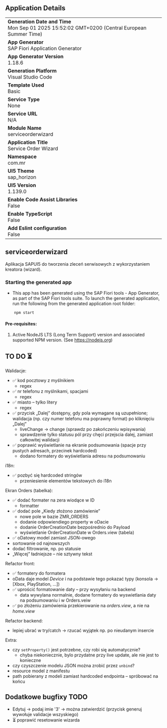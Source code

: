 ## Application Details
|               |
| ------------- |
|**Generation Date and Time**<br>Mon Sep 01 2025 15:52:02 GMT+0200 (Central European Summer Time)|
|**App Generator**<br>SAP Fiori Application Generator|
|**App Generator Version**<br>1.18.6|
|**Generation Platform**<br>Visual Studio Code|
|**Template Used**<br>Basic|
|**Service Type**<br>None|
|**Service URL**<br>N/A|
|**Module Name**<br>serviceorderwizard|
|**Application Title**<br>Service Order Wizard|
|**Namespace**<br>com.mr|
|**UI5 Theme**<br>sap_horizon|
|**UI5 Version**<br>1.139.0|
|**Enable Code Assist Libraries**<br>False|
|**Enable TypeScript**<br>False|
|**Add Eslint configuration**<br>False|

## serviceorderwizard

Aplikacja SAPUI5 do tworzenia zleceń serwisowych z wykorzystaniem kreatora (wizard).

### Starting the generated app

-   This app has been generated using the SAP Fiori tools - App Generator, as part of the SAP Fiori tools suite.  To launch the generated application, run the following from the generated application root folder:

```
    npm start
```

#### Pre-requisites:

1. Active NodeJS LTS (Long Term Support) version and associated supported NPM version.  (See https://nodejs.org)


## TO DO ⏳
Walidacje:
* ✅ kod pocztowy z myślnikiem 
    - regex
* ✅ nr telefonu z myślnikami, spacjami 
    - regex
* ✅ miasto – tylko litery 
    - regex
* ✅ przycisk „Dalej” dostępny, gdy pola wymagane są uzupełnione; walidacja (np. czy numer telefonu ma poprawny format) po kliknięciu „Dalej” 
    - liveChange -> change (sprawdz po zakończeniu wpisywania)
     - sprawdzenie tylko statusu pól przy chęci przejscia dalej, zamiast całkowitej walidacji
* ✅ poprawić wyświetlanie na ekranie podsumowania (spacje przy pustych adresach, przecinek hardcoded)
    - dodano formatery do wyświetlania adresu na podsumowaniu

i18n:
* ✅ pozbyć się hardcoded stringów
    - przeniesienie elementów tekstowych do i18n

Ekran Orders (tabelka):
* ✅ dodać formater na zera wiodące w ID
    - formatter
* ✅ dodać pole „Kiedy złożono zamówienie”
    - nowe pole w bazie ZMR_ORDERS
    - dodanie odpowiendiego property w oDacie
    - dodanie OrderCreationDate bezpośrednio do Payload
    - wyświetlanie OrderCreationDate w Orders.view (tabela)
* ✅ oDatowy model zamiast JSON-owego
* sortowanie od najnowszych
* dodać filtrowanie, np. po statusie
* „Więcej” ładniejsze – nie sztywny tekst


Refactor front:
* ✅ formatery do formatera
* oData daje model *Device* i na podstawie tego pokazać typy (konsola → \[Xbox, PlayStation, …])
* ✅ uprościć formatowanie daty – przy wysyłaniu na backend
    - data wywylana normalnie, dodane formatery do wyswietlania daty na podsumowaniu i w Orders.veiw
* ✅ po złożeniu zamówienia przekierowanie na *orders.view*, a nie na *home.view*

Refactor backend:
* lepiej ubrać w try/catch → rzucać wyjątek np. po nieudanym insercie

Extra:
* czy `setProperty()` jest potrzebne, czy robi się automatycznie? 
    - chyba niekoniecznie, bylo przydatne przy live update, ale nie jest to konieczne
* czy czyszczenie modelu JSON można zrobić przez `unbind`?
* resource model z manifestu
* path pobierany z modeli zamiast hardcoded endpointa – spróbować na końcu


## Dodatkowe bugfixy TODO
* Edytuj -> podaj imie '3' -> można zatwierdzić (przycisk generuj wywołuje validacje wszyskiego)
* ⏳ poprawić resetowanie wizarda





